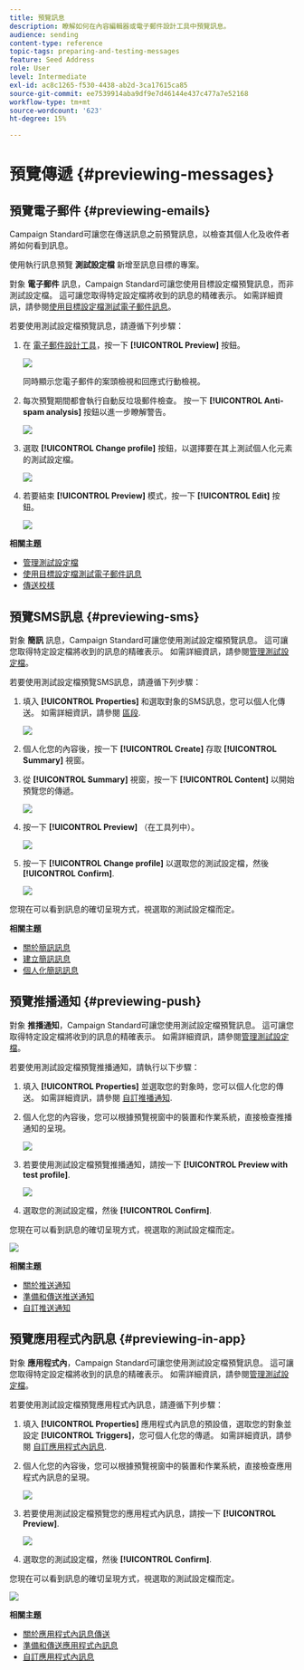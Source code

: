 ```yaml
---
title: 預覽訊息
description: 瞭解如何在內容編輯器或電子郵件設計工具中預覽訊息。
audience: sending
content-type: reference
topic-tags: preparing-and-testing-messages
feature: Seed Address
role: User
level: Intermediate
exl-id: ac8c1265-f530-4438-ab2d-3ca17615ca85
source-git-commit: ee7539914aba9df9e7d46144e437c477a7e52168
workflow-type: tm+mt
source-wordcount: '623'
ht-degree: 15%

---
```


# 預覽傳遞 {#previewing-messages}

## 預覽電子郵件 {#previewing-emails}

Campaign Standard可讓您在傳送訊息之前預覽訊息，以檢查其個人化及收件者將如何看到訊息。

使用執行訊息預覽 **測試設定檔** 新增至訊息目標的專案。

對象 **電子郵件** 訊息，Campaign Standard可讓您使用目標設定檔預覽訊息，而非測試設定檔。 這可讓您取得特定設定檔將收到的訊息的精確表示。 如需詳細資訊，請參閱[使用目標設定檔測試電子郵件訊息](../../sending/using/testing-messages-using-target.md)。

若要使用測試設定檔預覽訊息，請遵循下列步驟：

1. 在 [電子郵件設計工具](../../designing/using/designing-content-in-adobe-campaign.md)，按一下 **[!UICONTROL Preview]** 按鈕。

   ![](assets/sending_preview.png)

   同時顯示您電子郵件的案頭檢視和回應式行動檢視。

1. 每次預覽期間都會執行自動反垃圾郵件檢查。 按一下 **[!UICONTROL Anti-spam analysis]** 按鈕以進一步瞭解警告。

   ![](assets/sending_anti-spam_analysis.png)

1. 選取 **[!UICONTROL Change profile]** 按鈕，以選擇要在其上測試個人化元素的測試設定檔。

   ![](assets/sending_test-profile.png)

1. 若要結束 **[!UICONTROL Preview]** 模式，按一下 **[!UICONTROL Edit]** 按鈕。

   ![](assets/sending_preview_edit.png)

**相關主題**

* [管理測試設定檔](../../audiences/using/managing-test-profiles.md)
* [使用目標設定檔測試電子郵件訊息](../../sending/using/testing-messages-using-target.md)
* [傳送校樣](../../sending/using/sending-proofs.md)

## 預覽SMS訊息 {#previewing-sms}

對象 **簡訊** 訊息，Campaign Standard可讓您使用測試設定檔預覽訊息。 這可讓您取得特定設定檔將收到的訊息的精確表示。 如需詳細資訊，請參閱[管理測試設定檔](../../audiences/using/managing-test-profiles.md)。

若要使用測試設定檔預覽SMS訊息，請遵循下列步驟：

1. 填入 **[!UICONTROL Properties]** 和選取對象的SMS訊息，您可以個人化傳送。 如需詳細資訊，請參閱 [區段](../../channels/using/personalizing-sms-messages.md).

   ![](assets/sms_preview.png)

1. 個人化您的內容後，按一下 **[!UICONTROL Create]** 存取 **[!UICONTROL Summary]** 視窗。

1. 從 **[!UICONTROL Summary]** 視窗，按一下 **[!UICONTROL Content]** 以開始預覽您的傳遞。

   ![](assets/sms_preview_2.png)

1. 按一下 **[!UICONTROL Preview]** （在工具列中）。

   ![](assets/sms_preview_3.png)

1. 按一下 **[!UICONTROL Change profile]** 以選取您的測試設定檔，然後 **[!UICONTROL Confirm]**.

   ![](assets/sms_preview_4.png)

您現在可以看到訊息的確切呈現方式，視選取的測試設定檔而定。

**相關主題**

* [關於簡訊訊息](../../channels/using/about-sms-messages.md)
* [建立簡訊訊息](../../channels/using/creating-an-sms-message.md)
* [個人化簡訊訊息](../../channels/using/personalizing-sms-messages.md)

## 預覽推播通知 {#previewing-push}

對象 **推播通知**，Campaign Standard可讓您使用測試設定檔預覽訊息。 這可讓您取得特定設定檔將收到的訊息的精確表示。 如需詳細資訊，請參閱[管理測試設定檔](../../audiences/using/managing-test-profiles.md)。

若要使用測試設定檔預覽推播通知，請執行以下步驟：

1. 填入 **[!UICONTROL Properties]** 並選取您的對象時，您可以個人化您的傳送。 如需詳細資訊，請參閱 [自訂推播通知](../../channels/using/customizing-a-push-notification.md).

1. 個人化您的內容後，您可以根據預覽視窗中的裝置和作業系統，直接檢查推播通知的呈現。

   ![](assets/push_preview.png)

1. 若要使用測試設定檔預覽推播通知，請按一下 **[!UICONTROL Preview with test profile]**.

   ![](assets/push_preview_2.png)

1. 選取您的測試設定檔，然後 **[!UICONTROL Confirm]**.

您現在可以看到訊息的確切呈現方式，視選取的測試設定檔而定。

![](assets/push_preview_3.png)

**相關主題**

* [關於推送通知](../../channels/using/about-push-notifications.md)
* [準備和傳送推送通知](../../channels/using/preparing-and-sending-a-push-notification.md)
* [自訂推送通知](../../channels/using/customizing-a-push-notification.md)

## 預覽應用程式內訊息 {#previewing-in-app}

對象 **應用程式內**，Campaign Standard可讓您使用測試設定檔預覽訊息。 這可讓您取得特定設定檔將收到的訊息的精確表示。 如需詳細資訊，請參閱[管理測試設定檔](../../audiences/using/managing-test-profiles.md)。

若要使用測試設定檔預覽應用程式內訊息，請遵循下列步驟：

1. 填入 **[!UICONTROL Properties]** 應用程式內訊息的預設值，選取您的對象並設定 **[!UICONTROL Triggers]**，您可個人化您的傳遞。 如需詳細資訊，請參閱 [自訂應用程式內訊息](../../channels/using/customizing-an-in-app-message.md).

1. 個人化您的內容後，您可以根據預覽視窗中的裝置和作業系統，直接檢查應用程式內訊息的呈現。

   ![](assets/in_app_preview.png)

1. 若要使用測試設定檔預覽您的應用程式內訊息，請按一下 **[!UICONTROL Preview]**.

   ![](assets/in_app_preview_2.png)

1. 選取您的測試設定檔，然後 **[!UICONTROL Confirm]**.

您現在可以看到訊息的確切呈現方式，視選取的測試設定檔而定。

![](assets/in_app_preview_3.png)

**相關主題**

* [關於應用程式內訊息傳送](../../channels/using/about-in-app-messaging.md)
* [準備和傳送應用程式內訊息](../../channels/using/preparing-and-sending-an-in-app-message.md)
* [自訂應用程式內訊息](../../channels/using/customizing-an-in-app-message.md)
